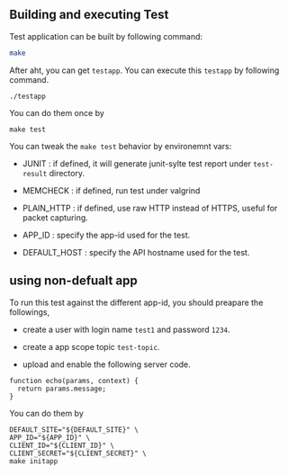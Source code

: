 ## Building and executing Test

Test application can be built by following command:

```sh
make
```

After aht, you can get `testapp`. You can execute this `testapp` by
following command.

```
./testapp
```

You can do them once by
```
make test
```

You can tweak the `make test` behavior by environemnt vars:

- JUNIT : if defined, it will generate junit-sylte test report under `test-result` directory.

- MEMCHECK : if defined, run test under valgrind

- PLAIN_HTTP : if defined, use raw HTTP instead of HTTPS, useful for packet capturing.

- APP_ID : specify the app-id used for the test.

- DEFAULT_HOST : specify the API hostname used for the test.

## using non-defualt app

To run this test against the different app-id, you should preapare the followings,

- create a user with login name `test1` and password `1234`.

- create a app scope topic `test-topic`.

- upload and enable the following server code.

```
function echo(params, context) {
  return params.message;
}
```

You can do them by
```
DEFAULT_SITE="${DEFAULT_SITE}" \
APP_ID="${APP_ID}" \
CLIENT_ID="${CLIENT_ID}" \
CLIENT_SECRET="${CLIENT_SECRET}" \
make initapp
```
